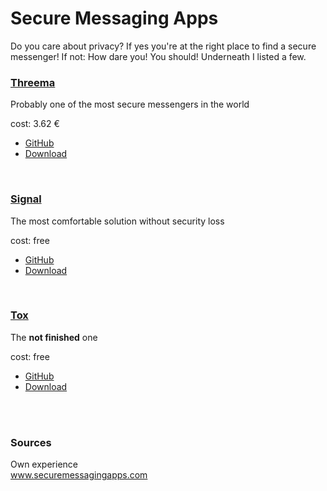 # Secure Messaging Apps
Do you care about privacy? If yes you're at the right place to find a secure messenger! If not: How dare you! You should!
Underneath I listed a few.

### [Threema](https://threema.ch)
Probably one of the most secure messengers in the world <br>

cost: 3.62 €

* [GitHub](https://github.com/threema-ch)
* [Download](https://threema.ch/download)

<br>

### [Signal](https://signal.org)
The most comfortable solution without security loss

cost: free

* [GitHub](https://github.com/signalapp)
* [Download](https://www.signal.org/download/)

<br>

### [Tox](https://tox.chat)
The **not finished** one

cost: free

* [GitHub](https://github.com/TokTok)
* [Download](https://tox.chat/download.html)

<br></br>

### Sources <br>
Own experience <br>
www.securemessagingapps.com
